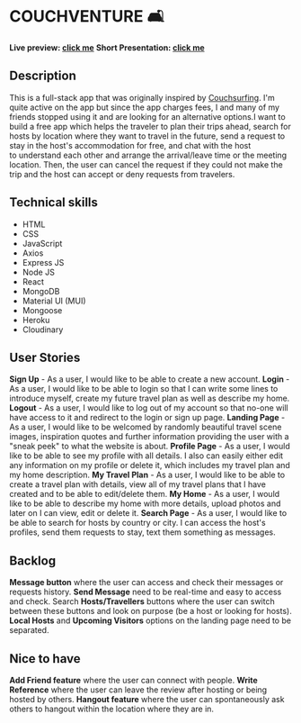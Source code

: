 # COUCHVENTURE 🛋️
**Live preview: [click me](https://couchventure.herokuapp.com/)**
**Short Presentation: [click me](https://www.canva.com/design/DAE6qZbSgxM/MFxgJegLKmkaWPS1Aq6Qog/view?utm_content=DAE6qZbSgxM&utm_campaign=designshare&utm_medium=link&utm_source=publishsharelink)**

## Description
This is a full-stack app that was originally inspired by [Couchsurfing](https://www.couchsurfing.com/). I'm quite active on the app but since the app charges fees, I and many of my friends stopped using it and are looking for an alternative options.I want to build a free app which helps the traveler to plan their trips ahead, search for hosts by location where they want to travel in the future, send a request to stay in the host's accommodation for free, and chat with the host to understand each other and arrange the arrival/leave time or the meeting location. Then, the user can cancel the request if they could not make the trip and the host can accept or deny requests from travelers. 

## Technical skills
- HTML
- CSS
- JavaScript
- Axios
- Express JS
- Node JS
- React
- MongoDB
- Material UI (MUI)
- Mongoose
- Heroku
- Cloudinary


## User Stories
**Sign Up** - As a user, I would like to be able to create a new account.
**Login** - As a user, I would like to be able to login so that I can write some lines to introduce myself, create my future travel plan as well as describe my home.
**Logout** - As a user, I would like to log out of my account so that no-one will have access to it and redirect to the login or sign up page.
**Landing Page** - As a user, I would like to be welcomed by randomly beautiful travel scene images, inspiration quotes and further information providing the user with a "sneak peek" to what the website is about.
**Profile Page** - As a user, I would like to be able to see my profile with all details. I also can easily either edit any information on my profile or delete it, which includes my travel plan and my home description.
**My Travel Plan** - As a user, I would like to be able to create a travel plan with details, view all of my travel plans that I have created and to be able to edit/delete them.
**My Home** - As a user, I would like to be able to describe my home with more details, upload photos and later on I can view, edit or delete it.
**Search Page** - As a user, I would like to be able to search for hosts by country or city. I can access the host's profiles, send them requests to stay, text them something as messages.

## Backlog
**Message button** where the user can access and check their messages or requests history.
**Send Message** need to be real-time and easy to access and check.
Search **Hosts/Travellers** buttons where the user can switch between these buttons and look on purpose (be a host or looking for hosts).
**Local Hosts** and **Upcoming Visitors** options on the landing page need to be separated.

## Nice to have
**Add Friend feature** where the user can connect with people.
**Write Reference** where the user can leave the review after hosting or being hosted by others.
**Hangout feature** where the user can spontaneously ask others to hangout within the location where they are in.
